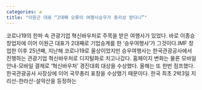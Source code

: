 ```yaml
---
categories: a
title: "이원근 대표 “2대째 오롯이 여행사승우가 총리상 받다니”"
---
```

코로나19의 한파 속 관광기업 혁신바우처로 주목을 받은 여행사가 있었다. 바로 이종승 창업자에 이어 이원근 대표가 2대째로 기업승계를 한 ‘승우여행사’가 그것이다.IMF 창업한 이후 25년째, 지난해 코로나19로 울상이었지만 승우여행사는 한국관광공사에서 진행하는 관광기업 혁신바우처로 디지털화로 치고나갔다. 홈페이지 변화는 물론 모바일 안내-모바일 결제로 ‘혁신바우처’ 경진대회 대상을 수상했다. 올해는 또 한번 점프했다. 한국관광공사 사장상에 이어 국무총리 표창을 수상했기 때문이다. 한국 최초 2박3일 지리산-한라산-설악산을 등정하는